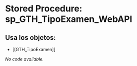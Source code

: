 # Stored Procedure: sp_GTH_TipoExamen_WebAPI

## Usa los objetos:
- [[GTH_TipoExamen]]

*No code available.*
